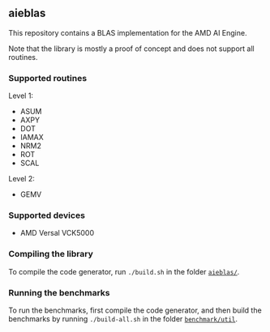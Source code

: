 ## aieblas

This repository contains a BLAS implementation for the AMD AI Engine.

Note that the library is mostly a proof of concept and does not support all routines.

### Supported routines
Level 1:
- ASUM
- AXPY
- DOT
- IAMAX
- NRM2
- ROT
- SCAL

Level 2:
- GEMV

### Supported devices
- AMD Versal VCK5000

### Compiling the library
To compile the code generator, run `./build.sh` in the folder [`aieblas/`](./aieblas/).

### Running the benchmarks
To run the benchmarks, first compile the code generator, and then build the benchmarks by running `./build-all.sh` in the folder [`benchmark/util`](./benchmark/util).
